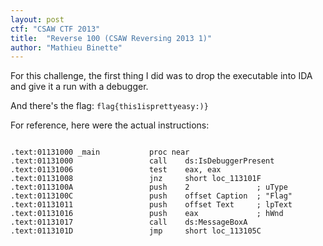 ```yaml
---
layout: post
ctf: "CSAW CTF 2013"
title:  "Reverse 100 (CSAW Reversing 2013 1)"
author: "Mathieu Binette"
---
```


For this challenge, the first thing I did was to drop the executable into IDA and give it a run with a debugger.

And there's the flag: `flag{this1isprettyeasy:)}`

For reference, here were the actual instructions:


```

.text:01131000 _main           proc near              
.text:01131000                 call    ds:IsDebuggerPresent
.text:01131006                 test    eax, eax
.text:01131008                 jnz     short loc_113101F
.text:0113100A                 push    2               ; uType
.text:0113100C                 push    offset Caption  ; "Flag"
.text:01131011                 push    offset Text     ; lpText
.text:01131016                 push    eax             ; hWnd
.text:01131017                 call    ds:MessageBoxA
.text:0113101D                 jmp     short loc_113105C

```
